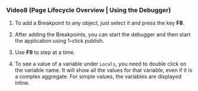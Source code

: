 ### **Video8 \(Page Lifecycle Overview \| Using the Debugger\)**

1. To add a Breakpoint to any object, just select it and press the key **F8**.

2. After adding the Breakpoints, you can start the debugger and then start the application using 1-click publish.

3. Use **F9** to step at a time.

4. To see a value of a variable under `Locals`, you need to double click on the variable name. It will show all the values for that variable, even if it is a complex aggregate. For simple values, the variables are displayed inline.


